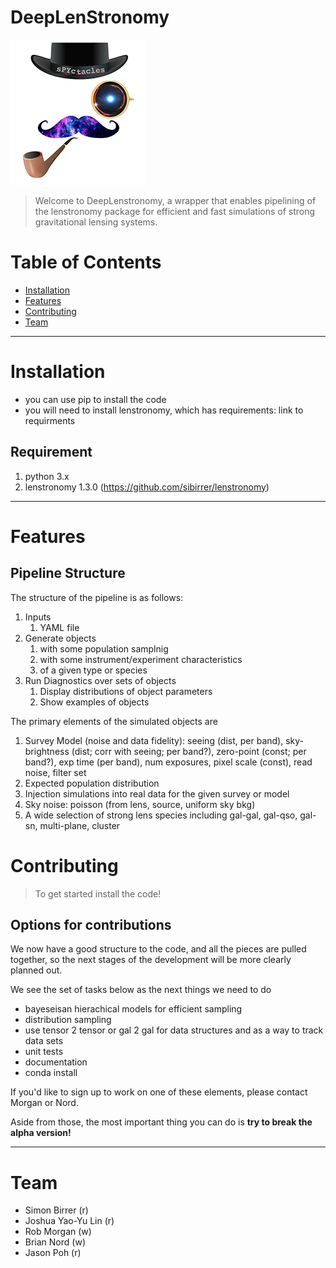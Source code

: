 # DeepLenStronomy


![](bad_logo_small.png)

> Welcome to DeepLenstronomy, a wrapper that enables pipelining of the lenstronomy package for efficient and fast simulations of strong gravitational lensing systems. 

# Table of Contents 

- [Installation](#installation)
- [Features](#features)
- [Contributing](#contributing)
- [Team](#team)

---

# Installation


- you can use pip to install the code
- you will need to install lenstronomy, which has requirements: link to requirments

## Requirement

1. python 3.x
2. lenstronomy 1.3.0 (https://github.com/sibirrer/lenstronomy)


---

# Features

## Pipeline Structure


The structure of the pipeline is as follows:

1. Inputs 
   1. YAML file
2. Generate objects
   1. with some population samplnig
   2. with some instrument/experiment characteristics
   3. of a given type or species
3. Run Diagnostics over sets of objects
   1. Display distributions of object parameters
   2. Show examples of objects


The primary elements of the simulated objects are

1. Survey Model (noise and data fidelity): seeing (dist, per band), sky-brightness (dist; corr with seeing; per band?), zero-point (const; per band?), exp time (per band), num exposures, pixel scale (const), read noise, filter set
2. Expected population distribution 
3. Injection simulations into real data for the given survey or model
4. Sky noise: poisson (from lens, source, uniform sky bkg)
5. A wide selection of strong lens species including gal-gal, gal-qso, gal-sn, multi-plane, cluster


# Contributing

> To get started install the code!

## Options for contributions

We now have a good structure to the code, and all the pieces are pulled together, so the next stages of the development will be more clearly planned out. 

We see the set of tasks below as the next things we need to do

* bayeseisan hierachical models for efficient sampling
* distribution sampling
* use tensor 2 tensor or gal 2 gal for data structures and as a way to track data sets
* unit tests
* documentation
* conda install

If you'd like to sign up to work on one of these elements, please contact Morgan or Nord.

Aside from those, the most important thing you can do is **try to break the alpha version!**


---

# Team

* Simon Birrer (r)
* Joshua Yao-Yu Lin (r)
* Rob Morgan (w)
* Brian Nord (w)
* Jason Poh (r)





<!---
.. image:: https://badge.fury.io/py/deeplenstronomy.png
    :target: http://badge.fury.io/py/deeplenstronomy

.. image:: https://travis-ci.org/bnord/deeplenstronomy.png?branch=master
    :target: https://travis-ci.org/bnord/deeplenstronomy
--->



